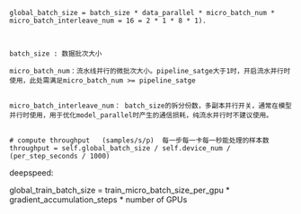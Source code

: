 


```
global_batch_size = batch_size * data_parallel * micro_batch_num * micro_batch_interleave_num = 16 = 2 * 1 * 8 * 1).



batch_size : 数据批次大小

micro_batch_num：流水线并行的微批次大小。pipeline_satge大于1时，开启流水并行时使用，此处需满足micro_batch_num >= pipeline_satge


micro_batch_interleave_num： batch_size的拆分份数，多副本并行开关，通常在模型并行时使用，用于优化model_parallel时产生的通信损耗，纯流水并行时不建议使用。


# compute throughput   (samples/s/p)  每一步每一卡每一秒能处理的样本数
throughput = self.global_batch_size / self.device_num / (per_step_seconds / 1000) 
```




deepspeed:

global_train_batch_size =  train_micro_batch_size_per_gpu * gradient_accumulation_steps * number of GPUs